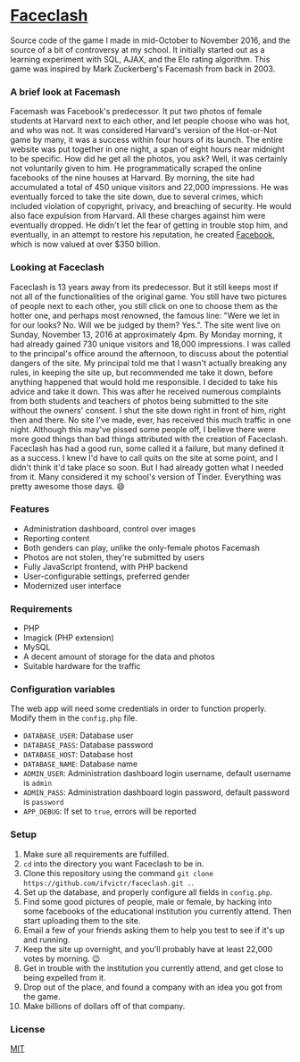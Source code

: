 # [Faceclash](https://faceclash.ml)
Source code of the game I made in mid-October to November 2016, and the source of a bit of controversy at my school. It initially started out as a
learning experiment with SQL, AJAX, and the Elo rating algorithm. This game was inspired by Mark Zuckerberg's Facemash from back in 2003.

### A brief look at Facemash
Facemash was Facebook's predecessor. It put two photos of female students at Harvard next to each other, and let people choose who was hot, and
who was not. It was considered Harvard's version of the Hot-or-Not game by many, it was a success within four hours of its launch. The entire
website was put together in one night, a span of eight hours near midnight to be specific. How did he get all the photos, you ask? Well, it was
certainly not voluntarily given to him. He programmatically scraped the online facebooks of the nine houses at Harvard. By morning, the site had
accumulated a total of 450 unique visitors and 22,000 impressions. He was eventually forced to take the site down, due to several crimes, which included
violation of copyright, privacy, and breaching of security. He would also face expulsion from Harvard. All these charges against him were eventually
dropped. He didn't let the fear of getting in trouble stop him, and eventually, in an attempt to restore his reputation, he created
[Facebook](https://facebook.com), which is now valued at over $350 billion.

### Looking at Faceclash
Faceclash is 13 years away from its predecessor. But it still keeps most if not all of the functionalities of the original game. You still
have two pictures of people next to each other, you still click on one to choose them as the hotter one, and perhaps most renowned, the
famous line: "Were we let in for our looks? No. Will we be judged by them? Yes.". The site went live on Sunday, November 13, 2016 at approximately
4pm. By Monday morning, it had already gained 730 unique visitors and 18,000 impressions. I was called to the principal's office around the
afternoon, to discuss about the potential dangers of the site. My principal told me that I wasn't actually breaking any rules, in keeping the
site up, but recommended me take it down, before anything happened that would hold me responsible. I decided to take his advice
and take it down. This was after he received numerous complaints from both students and teachers of photos being submitted to the site
without the owners' consent. I shut the site down right in front of him, right then and there. No site I've made, ever, has received this much
traffic in one night. Although this may've pissed some people off, I believe there were more good things than bad things attributed with the
creation of Faceclash. Faceclash has had a good run, some called it a failure, but many defined it as a success. I knew I'd have to call
quits on the site at some point, and I didn't think it'd take place so soon. But I had already gotten what I needed from it. Many considered
it my school's version of Tinder. Everything was pretty awesome those days. :smile:

### Features
- Administration dashboard, control over images
- Reporting content
- Both genders can play, unlike the only-female photos Facemash
- Photos are not stolen, they're submitted by users
- Fully JavaScript frontend, with PHP backend
- User-configurable settings, preferred gender
- Modernized user interface

### Requirements
- PHP
- Imagick (PHP extension)
- MySQL
- A decent amount of storage for the data and photos
- Suitable hardware for the traffic

### Configuration variables
The web app will need some credentials in order to function properly. Modify them in the `config.php` file.
- `DATABASE_USER`: Database user
- `DATABASE_PASS`: Database password
- `DATABASE_HOST`: Database host
- `DATABASE_NAME`: Database name
- `ADMIN_USER`: Administration dashboard login username, default username is `admin`
- `ADMIN_PASS`: Administration dashboard login password, default password is `password`
- `APP_DEBUG`: If set to `true`, errors will be reported

### Setup
1. Make sure all requirements are fulfilled.
2. `cd` into the directory you want Faceclash to be in.
3. Clone this repository using the command `git clone https://github.com/ifvictr/faceclash.git .`.
4. Set up the database, and properly configure all fields in `config.php`.
5. Find some good pictures of people, male or female, by hacking into some facebooks of the educational institution you currently attend. Then start uploading them to the site.
6. Email a few of your friends asking them to help you test to see if it's up and running.
7. Keep the site up overnight, and you'll probably have at least 22,000 votes by morning. :wink:
8. Get in trouble with the institution you currently attend, and get close to being expelled from it.
9. Drop out of the place, and found a company with an idea you got from the game.
10. Make billions of dollars off of that company.

### License
[MIT](LICENSE.txt)